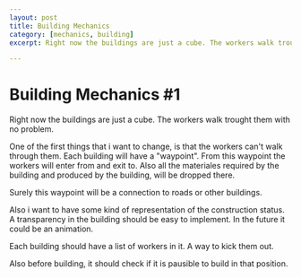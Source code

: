 ```yaml
---
layout: post
title: Building Mechanics
category: [mechanics, building]
excerpt: Right now the buildings are just a cube. The workers walk trought them with no problem. One of the first things that i want to change, is that the workers can't walk through them.

---
```


# Building Mechanics #1

Right now the buildings are just a cube. The workers walk trought them with no problem.

One of the first things that i want to change, is that the workers can't walk through them.
Each building will have a "waypoint". From this waypoint the workers will enter from and exit to. Also all the materiales required by the building and produced by the building, will be dropped there.

Surely this waypoint will be a connection to roads or other buildings.

Also i want to have some kind of representation of the construction status. A transparency in the building should be easy to implement. In the future it could be an animation.

Each building should have a list of workers in it. A way to kick them out.

Also before building, it should check if it is pausible to build in that position.
